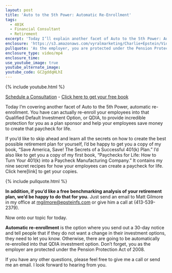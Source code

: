```yaml
---
layout: post
title: 'Auto to the 5th Power: Automatic Re-Enrollment'
tags:
  - 401K
  - Financial Consultant
  - Retirement
excerpt: 'Today I’ll explain another facet of Auto to the 5th Power: Automatic re-enrollment.'
enclosure: 'https://s3.amazonaws.com/vyralmarketing/Charlie+Epstein/Videos/2017+Videos/Auto+to+the+5th+Power-+Automatic+Re-Enrollment+-+The+401K+Coach.mp4'
pullquote: 'As the employer, you are protected under the Pension Protection Act of 2008.'
enclosure_type: video/mp4
enclosure_time:
use_youtube_image: true
youtube_alternate_image:
youtube_code: GC2gddqHLhI
---
```



{% include youtube.html %}

[Schedule a Consultation](https://secure.scheduleonce.com/Consultation-EpsteinFinancial) - [Click here to get your free book](https://www.epsteinfinancial.com/free-book-offer.html)

Today I’m covering another facet of Auto to the 5th Power, automatic re-enrollment. You have can actually re-enroll your employees into that Qualified Default Investment Option, or QDIA, to provide incredible protection for you as a plan sponsor and help your employees save money to create that paycheck for life.&nbsp;

If you’d like to skip ahead and learn all the secrets on how to create the best possible retirement plan for yourself, I’d be happy to get you a copy of my book, “Save America, Save! The Secrets of a Successful 401(k) Plan.” I’d also like to get you a copy of my first book, “Paychecks for Life: How to Turn Your 401(k) into a Paycheck Manufacturing Company.” It contains my nine secret recipes for how your employees can create a paycheck for life. Click here[link] to get your copies.&nbsp;

{% include pullquote.html %}

**In addition, if you’d like a free benchmarking analysis of your retirement plan, we’d be happy to do that for you.** Just send an email to Matt Gilmore in my office at [mgilmore@epsteinfs.com](javascript:void(location.href='mailto:'+String.fromCharCode(109,103,105,108,109,111,114,101,64,101,112,115,116,101,105,110,102,115,46,99,111,109))) or give him a call at (413-539-2379).&nbsp;

Now onto our topic for today.&nbsp;

**Automatic re-enrollment** is the option where you send out a 30-day notice and tell people that if they do not want a change in their investment options, they need to let you know. Otherwise, there are going to be automatically re-enrolled into that QDIA investment option. Don’t forget, you as the employer are protected under the Pension Protection Act of 2008.&nbsp;

If you have any other questions, please feel free to give me a call or send me an email. I look forward to hearing from you.